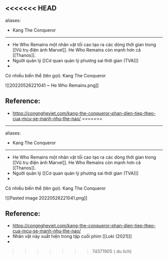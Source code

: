 <<<<<<< HEAD
---
aliases:
  - Kang The Conqueror
---

- He Who Remains một nhân vật tối cao tạo ra các dòng thời gian trong [[Vũ trụ điện ảnh Marvel]]. He Who Remains còn mạnh hơn cả [[Thanos]].
- Người quản lý [[Cơ quan quản lý phương sai thời gian (TVA)]]
- 
Có nhiều biến thể (tên gọi): Kang The Conqueror

![[20220526221041 ~ He Who Remains.png]]

## Reference:
- https://congngheviet.com/kang-the-conqueror-phan-dien-tiep-theo-cua-mcu-se-manh-nhu-the-nao/
=======
---
aliases:
  - Kang The Conqueror
---

- He Who Remains một nhân vật tối cao tạo ra các dòng thời gian trong [[Vũ trụ điện ảnh Marvel]]. He Who Remains còn mạnh hơn cả [[Thanos]].
- Người quản lý [[Cơ quan quản lý phương sai thời gian (TVA)]]
- 
Có nhiều biến thể (tên gọi): Kang The Conqueror

![[Pasted image 20220526221041.png]]

## Reference:
- https://congngheviet.com/kang-the-conqueror-phan-dien-tiep-theo-cua-mcu-se-manh-nhu-the-nao/
- Nhân vật này xuất hiện trong tập cuối phim [[Loki (2021)]]
- 
>>>>>>> 7d371905 ( du lich)
